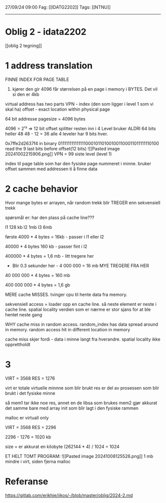 27/09/24 09:00
Fag: [[IDATG2202]]
Tags: [[NTNU]]
___

# Oblig 2 - idata2202

[[oblig 2 tegning]]

# 1 address translation
FINNE INDEX FOR PAGE TABLE

1. kjører den gir 4096
får størrelsen på en page i memory i BYTES. 
Det vil si den er 4kb

virtual address has two parts
VPN - index (den som ligger i level 1 som vi skal ha)
offset - exact location within physical page

64 bit addresse
pagesize = 4096 bytes

4096 = 2¹² => 12 bit offset
splitter resten inn i 4 Level
bruker ALDRI 64 bits heller 48
48 - 12 = 36
alle 4 leveler har 9 bits hver.

0x7ffe2d2637f4
in binary
011111111111111000101101001001100011011111110100
read the 9 last bits before offset(12 bits)
![[Pasted image 20241002215906.png]]
VPN = 99
siste level (level 1) 

index til page table som har den fysiske page nummeret i minne.
bruker offset sammen med addressen ti å finne data

# 2 cache behavior
Hvor mange bytes er arrayen, når random trekk blir TREGER enn sekvensiell trekk

spørsmål er: har den plass på cache line???


l1 128 kb
l2 1mb
l3 6mb

første 4000 * 4 bytes = 16kb - passer i l1 eller l2

40000 * 4 bytes 160 kb - passer fint i l2

400000 * 4 bytes = 1,6 mb - litt tregere her


- Blir 0.3 sekunder her -
4 000 000 = 16 mb MYE TREGERE FRA HER

40 000 000 * 4 bytes = 160 mb

400 000 000 * 4 bytes = 1,6 gb

MERE cache MISSES. tvinger cpu til hente data fra memory. 

sekvensiell access = loader opp en cache line. så neste element er neste i cache line. spatial locality
verdien som er nærme er stor sjans for at ble hentet neste gang


WHY cache miss in random access.
random_index has data spread around in memory. random access hit in different location in memory

cache miss skjer fordi - data i minne langt fra hverandre. spatial locality ikke opprettholdt

# 3
VIRT = 3568
RES = 1276

virt er totale virtuelle minnne som blir brukt
res er del av prosessen som blir brukt i det fysiske minne

så mem1 tar ikke noe res, annet en de libsa som brukes
mem2 gjør akkurat det samme bare med array init som blir lagt i den fysiske rammen

malloc er virtuall only


VIRT = 3568
RES = 2296

2296 - 1276 = 1020 kb

size = er akkurat en kilobyte
(262144 * 4) / 1024 = 1024  

ET HELT TOMT PROGRAM:
![[Pasted image 20241008125526.png]]
1 mb mindre i virt, siden fjerna malloc
# Referanse
https://gitlab.com/erikhje/iikos/-/blob/master/oblig/2024-2.md
